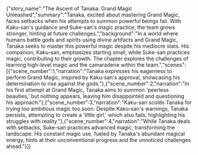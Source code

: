 {"story_name":"The Ascent of Tanaka: Grand Magic Unleashed","summary":"Tanaka, excited about mastering Grand Magic, faces setbacks when his attempts to summon powerful beings fail. With Kaku-san's guidance and Suke-san's magic practice, the team grows stronger, hinting at future challenges.","background":"In a world where humans battle gods and spirits using divine artifacts and Grand Magic, Tanaka seeks to master this powerful magic despite his mediocre stats. His companion, Kaku-san, emphasizes starting small, while Suke-san practices magic, contributing to their growth. The chapter explores the challenges of learning high-level magic and the camaraderie within the team.","scenes":[{"scene_number":1,"narration":"Tanaka expresses his eagerness to perform Grand Magic, inspired by Kaku-san's approval, showcasing his determination to rise against the gods."},{"scene_number":2,"narration":"In his first attempt at Grand Magic, Tanaka aims to summon 'peerless beauties,' but nothing appears, leaving him disappointed and questioning his approach."},{"scene_number":3,"narration":"Kaku-san scolds Tanaka for trying too ambitious magic too soon. Despite Kaku-san's warnings, Tanaka persists, attempting to create a 'little girl,' which also fails, highlighting his struggles with reality."},{"scene_number":4,"narration":"While Tanaka deals with setbacks, Suke-san practices advanced magic, transforming the landscape. His constant magic use, fueled by Tanaka's abundant magical energy, hints at their unconventional progress and the unnoticed challenges ahead."}]}